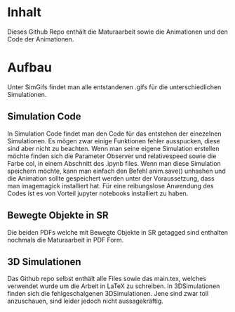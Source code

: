 # Inhalt
Dieses Github Repo enthält die Maturaarbeit sowie die Animationen und den Code der Animationen.

# Aufbau
Unter SimGifs findet man alle entstandenen .gifs für die unterschiedlichen Simulationen.

## Simulation Code
In Simulation Code findet man den Code für das entstehen der einezelnen Simulationen. Es mögen zwar einige Funktionen fehler ausspucken, diese sind aber nicht zu beachten. Wenn man seine eigene Simulation erstellen möchte finden sich die Parameter Observer und relativespeed sowie die Farbe col, in einem Abschnitt des .ipynb files. Wenn man diese Simulation speichern möchte, kann man einfach den Befehl anim.save() unhashen und die Animation sollte gespeichert werden unter der Voraussetzung, dass man imagemagick installiert hat. Für eine reibungslose Anwendung des Codes ist es von Vorteil jupyter notebooks installiert zu haben.
## Bewegte Objekte in SR
Die beiden PDFs welche mit Bewegte Objekte in SR getagged sind enthalten nochmals die Maturaarbeit in PDF Form.
## 3D Simulationen
Das Github repo selbst enthält alle Files sowie das main.tex, welches verwendet wurde um die Arbeit in LaTeX zu schreiben.
In 3DSimulationen finden sich die fehlgeschalgenen 3DSimulationen. Jene sind zwar toll anzuschauen, sind leider jedoch nicht aussagekräftig.
